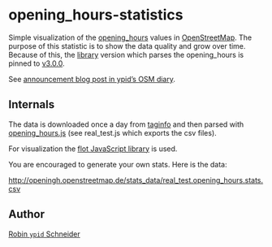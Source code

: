 # opening_hours-statistics

Simple visualization of the [opening_hours][Key:opening_hours] values in [OpenStreetMap](http://openstreetmap.org).
The purpose of this statistic is to show the data quality and grow over time. Because of this, the [library][oh-lib] version which parses the opening_hours is pinned to [v3.0.0](https://github.com/ypid/opening_hours.js/releases/tag/v3.0.0).

See [announcement blog post in ypid’s OSM diary](https://www.openstreetmap.org/user/ypid/diary/23881).

## Internals

The data is downloaded once a day from [taginfo][] and then parsed with [opening_hours.js][oh-lib] (see real_test.js which exports the csv files).

For visualization the [flot JavaScript library][flot-lib] is used.

You are encouraged to generate your own stats. Here is the data:

http://openingh.openstreetmap.de/stats_data/real_test.opening_hours.stats.csv

## Author
[Robin `ypid` Schneider](http://wiki.openstreetmap.org/wiki/User:Ypid)

<!-- Link definitions {{{ -->
[Key:opening_hours]: http://wiki.openstreetmap.org/wiki/Key:opening_hours
[flot-lib]: https://github.com/flot/flot
[oh-lib]: https://github.com/ypid/opening_hours.js
[taginfo]: http://taginfo.openstreetmap.org/
<!-- }}} -->
